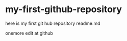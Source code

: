 # my-first-github-repository
here is my first git hub repository
readme.md 

onemore edit at github
